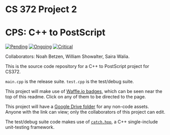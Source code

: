 # CS 372 Project 2
# CPS: C++ to PostScript

[![Pending](https://badge.waffle.io/Nezteb/cs372-project2-cps.svg?label=pending&title=Pending)](http://waffle.io/Nezteb/cs372-project2-cps)
[![Ongoing](https://badge.waffle.io/Nezteb/cs372-project2-cps.svg?label=ongoing&title=Ongoing)](http://waffle.io/Nezteb/cs372-project2-cps)
[![Critical](https://badge.waffle.io/Nezteb/cs372-project2-cps.svg?label=critical&title=Critical)](http://waffle.io/Nezteb/cs372-project2-cps)

Collaborators: Noah Betzen, William Showalter, Saira Walia.

This is the source code repository for a C++ to PostScript project for CS372.

`main.cpp` is the release suite.
`test.cpp` is the test/debug suite.

This project will make use of <a href="https://waffle.io/nezteb/cs372-project2-cps">Waffle.io badges</a>, which can be seen near the top of this readme. Click on any of them to be directed to the page.

This project will have a <a href="https://drive.google.com/folderview?id=0Bx9SJ1Pr_IlKfkFZU0c5dHR6TDhvZzJSWm5NQzJiWkE0ZGtKWXlzMmFybUxEQTFvMUtGOGc&usp=sharing">Google Drive folder</a> for any non-code assets. Anyone with the link can view; only the collaborators of this project can edit.

The test/debug suite code makes use of <a href="https://github.com/philsquared/Catch">`catch.hpp`</a>, a C++ single-include unit-testing framework.